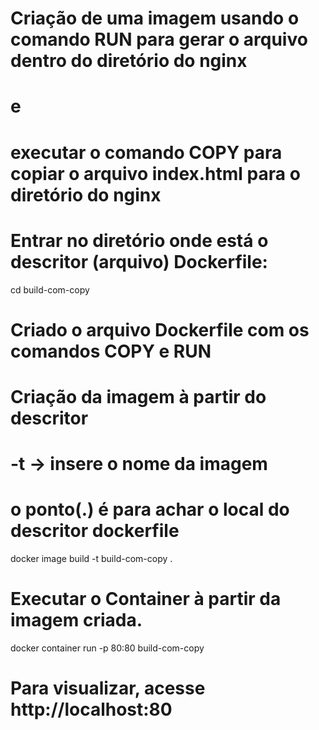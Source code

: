 # Criação de uma imagem usando o comando RUN para gerar o arquivo dentro do diretório do nginx
#                     e
# executar o comando COPY  para copiar o arquivo index.html para o diretório do nginx

# Entrar no diretório onde está o descritor (arquivo) Dockerfile:
cd build-com-copy

# Criado o arquivo Dockerfile com os comandos COPY e RUN

# Criação da imagem à partir do descritor
# -t -> insere o nome da imagem
#  o ponto(.) é para achar o local do descritor dockerfile
docker image build -t build-com-copy .

# Executar o Container à partir da imagem criada.
docker container run -p 80:80 build-com-copy

# Para visualizar, acesse http://localhost:80
